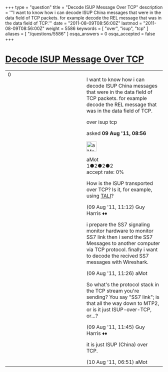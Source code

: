 +++
type = "question"
title = "Decode ISUP Message Over TCP"
description = '''I want to know how i can decode ISUP China messages that were in the data field of TCP packets. for example decode the REL message that was in the data field of TCP.'''
date = "2011-08-09T08:56:00Z"
lastmod = "2011-08-09T08:56:00Z"
weight = 5586
keywords = [ "over", "isup", "tcp" ]
aliases = [ "/questions/5586" ]
osqa_answers = 0
osqa_accepted = false
+++

<div class="headNormal">

# [Decode ISUP Message Over TCP](/questions/5586/decode-isup-message-over-tcp)

</div>

<div id="main-body">

<div id="askform">

<table id="question-table" style="width:100%;"><colgroup><col style="width: 50%" /><col style="width: 50%" /></colgroup><tbody><tr class="odd"><td style="width: 30px; vertical-align: top"><div class="vote-buttons"><div id="post-5586-score" class="post-score" title="current number of votes">0</div><div id="favorite-count" class="favorite-count"></div></div></td><td><div id="item-right"><div class="question-body"><p>I want to know how i can decode ISUP China messages that were in the data field of TCP packets. for example decode the REL message that was in the data field of TCP.</p></div><div id="question-tags" class="tags-container tags">over isup tcp</div><div id="question-controls" class="post-controls"></div><div class="post-update-info-container"><div class="post-update-info post-update-info-user"><p>asked <strong>09 Aug '11, 08:56</strong></p><img src="https://secure.gravatar.com/avatar/8055ad8f128ba36bb317aaf6ea84055a?s=32&amp;d=identicon&amp;r=g" class="gravatar" width="32" height="32" alt="aMot&#39;s gravatar image" /><p>aMot<br />
<span class="score" title="1 reputation points">1</span><span title="2 badges"><span class="badge1">●</span><span class="badgecount">2</span></span><span title="2 badges"><span class="silver">●</span><span class="badgecount">2</span></span><span title="2 badges"><span class="bronze">●</span><span class="badgecount">2</span></span><br />
<span class="accept_rate" title="Rate of the user&#39;s accepted answers">accept rate:</span> <span title="aMot has no accepted answers">0%</span></p></div></div><div id="comments-container-5586" class="comments-container"><span id="5591"></span><div id="comment-5591" class="comment"><div id="post-5591-score" class="comment-score"></div><div class="comment-text"><p>How is the ISUP transported over TCP? Is it, for example, using <a href="http://tools.ietf.org/html/rfc3094">TALI</a>?</p></div><div id="comment-5591-info" class="comment-info"><span class="comment-age">(09 Aug '11, 11:12)</span> Guy Harris ♦♦</div></div><span id="5593"></span><div id="comment-5593" class="comment"><div id="post-5593-score" class="comment-score"></div><div class="comment-text"><p>i prepare the SS7 signaling monitor hardware to monitor SS7 link then i send the SS7 Messages to another computer via TCP protocol. finally i want to decode the recived SS7 messages with Wireshark.</p></div><div id="comment-5593-info" class="comment-info"><span class="comment-age">(09 Aug '11, 11:26)</span> aMot</div></div><span id="5594"></span><div id="comment-5594" class="comment"><div id="post-5594-score" class="comment-score"></div><div class="comment-text"><p>So what's the protocol stack in the TCP stream you're sending? You say "SS7 link"; is that all the way down to MTP2, or is it just ISUP-over-TCP, or...?</p></div><div id="comment-5594-info" class="comment-info"><span class="comment-age">(09 Aug '11, 11:45)</span> Guy Harris ♦♦</div></div><span id="5621"></span><div id="comment-5621" class="comment"><div id="post-5621-score" class="comment-score"></div><div class="comment-text"><p>it is just ISUP (China) over TCP.</p></div><div id="comment-5621-info" class="comment-info"><span class="comment-age">(10 Aug '11, 06:51)</span> aMot</div></div></div><div id="comment-tools-5586" class="comment-tools"></div><div class="clear"></div><div id="comment-5586-form-container" class="comment-form-container"></div><div class="clear"></div></div></td></tr></tbody></table>

</div>

</div>

